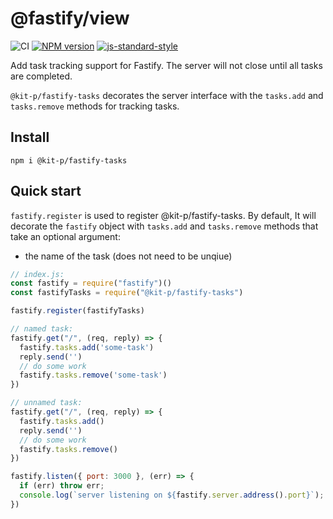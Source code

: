 # @fastify/view

![CI](https://github.com/Kit-p/fastify-tasks/workflows/CI/badge.svg)
[![NPM version](https://img.shields.io/npm/v/@kit-p/fastify-tasks.svg?style=flat)](https://www.npmjs.com/package/@kit-p/fastify-tasks)
[![js-standard-style](https://img.shields.io/badge/code%20style-standard-brightgreen.svg?style=flat)](https://standardjs.com/)

Add task tracking support for Fastify. The server will not close until all tasks are completed.

`@kit-p/fastify-tasks` decorates the server interface with the `tasks.add` and `tasks.remove` methods for tracking tasks.

## Install

```
npm i @kit-p/fastify-tasks
```

<a name="quickstart"></a>

## Quick start

`fastify.register` is used to register @kit-p/fastify-tasks. By default, It will decorate the `fastify` object with `tasks.add` and `tasks.remove` methods that take an optional argument:

- the name of the task (does not need to be unqiue)

```js
// index.js:
const fastify = require("fastify")()
const fastifyTasks = require("@kit-p/fastify-tasks")

fastify.register(fastifyTasks)

// named task:
fastify.get("/", (req, reply) => {
  fastify.tasks.add('some-task')
  reply.send('')
  // do some work
  fastify.tasks.remove('some-task')
})

// unnamed task:
fastify.get("/", (req, reply) => {
  fastify.tasks.add()
  reply.send('')
  // do some work
  fastify.tasks.remove()
})

fastify.listen({ port: 3000 }, (err) => {
  if (err) throw err;
  console.log(`server listening on ${fastify.server.address().port}`);
})
```